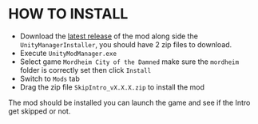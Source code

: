 # HOW TO INSTALL

- Download the [latest release](https://github.com/mordheimmodcommunity/skip-intro-mod/releases) of the mod along side the `UnityManagerInstaller`, you should have 2 zip files to download.
- Execute `UnityModManager.exe`
- Select game `Mordheim City of the Damned` make sure the `mordheim` folder is correctly set then click `Install`
- Switch to `Mods` tab
- Drag the zip file `SkipIntro_vX.X.X.zip` to install the mod

The mod should be installed you can launch the game and see if the Intro get skipped or not.
